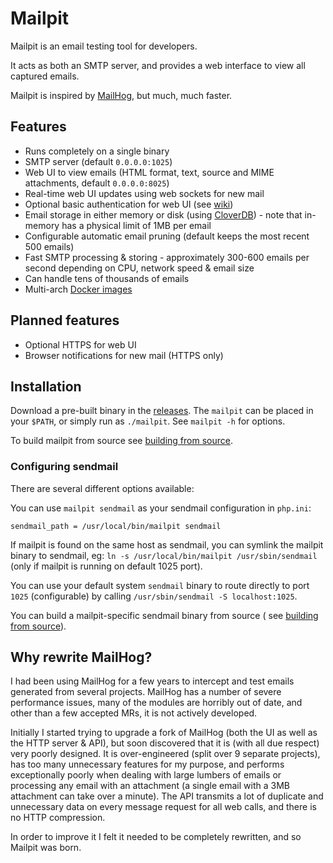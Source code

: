 # Mailpit

Mailpit is an email testing tool for developers.

It acts as both an SMTP server, and provides a web interface to view all captured emails.

Mailpit is inspired by [MailHog](#why-rewrite-mailhog), but much, much faster.


## Features

- Runs completely on a single binary
- SMTP server (default `0.0.0.0:1025`)
- Web UI to view emails (HTML format, text, source and MIME attachments, default `0.0.0.0:8025`)
- Real-time web UI updates using web sockets for new mail
- Optional basic authentication for web UI (see [wiki](https://github.com/axllent/mailpit/wiki/Basic-authentication))
- Email storage in either memory or disk (using [CloverDB](https://github.com/ostafen/clover)) - note that in-memory has a physical limit of 1MB per email
- Configurable automatic email pruning (default keeps the most recent 500 emails)
- Fast SMTP processing & storing - approximately 300-600 emails per second depending on CPU, network speed & email size
- Can handle tens of thousands of emails
- Multi-arch [Docker images](https://github.com/axllent/mailpit/wiki/Docker-image)


## Planned features

- Optional HTTPS for web UI
- Browser notifications for new mail (HTTPS only)


## Installation

Download a pre-built binary in the [releases](https://github.com/axllent/mailpit/releases/latest). The `mailpit` can be placed in your `$PATH`, or simply run as `./mailpit`. See `mailpit -h` for options.

To build mailpit from source see [building from source](README-BUILDING.md).


### Configuring sendmail

There are several different options available:

You can use `mailpit sendmail` as your sendmail configuration in `php.ini`:
```
sendmail_path = /usr/local/bin/mailpit sendmail
```

If mailpit is found on the same host as sendmail, you can symlink the mailpit binary to sendmail, eg: `ln -s /usr/local/bin/mailpit /usr/sbin/sendmail`  (only if mailpit is running on default 1025 port).

You can use your default system `sendmail` binary to route directly to port `1025` (configurable) by calling `/usr/sbin/sendmail -S localhost:1025`.

You can build a mailpit-specific sendmail binary from source ( see [building from source](README-BUILDING.md)).


## Why rewrite MailHog?

I had been using MailHog for a few years to intercept and test emails generated from several projects. MailHog has a number of severe performance issues, many of the modules are horribly out of date, and other than a few accepted MRs, it is not actively developed.

Initially I started trying to upgrade a fork of MailHog (both the UI as well as the HTTP server & API), but soon discovered that it is (with all due respect) very poorly designed. It is over-engineered (split over 9 separate projects), has too many unnecessary features for my purpose, and performs exceptionally poorly when dealing with large lumbers of emails or processing any email with an attachment (a single email with a 3MB attachment can take over a minute). The API transmits a lot of duplicate and unnecessary data on every message request for all web calls, and there is no HTTP compression.

In order to improve it I felt it needed to be completely rewritten, and so Mailpit was born.
